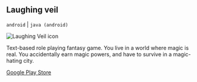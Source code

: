 ## Laughing veil

`android` | `java (android)`

<img id="icon" src="../images/icon_laughing-veil.png" alt="Laughing Veil icon"/>

Text-based role playing fantasy game.
You live in a world where magic is real.
You accidentally earn magic powers, and have to survive in a magic-hating city.

<a class="button" href="https://play.google.com/store/apps/details?id=com.darkdimension.laughingveil">Google Play Store</a>
